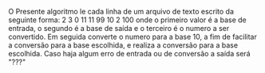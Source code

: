 O Presente algoritmo le cada linha de um arquivo de texto escrito da seguinte forma:
2 3 0
11 11 99
10 2 100
onde o primeiro valor é a base de entrada, o segundo é a base de saída e o terceiro é o numero a ser convertido.
Em seguida converte o numero para a base 10, a fim de facilitar a conversão para a base escolhida, e realiza a conversão para a base escolhida.
Caso haja algum erro de entrada ou de conversão a saída será "???"
